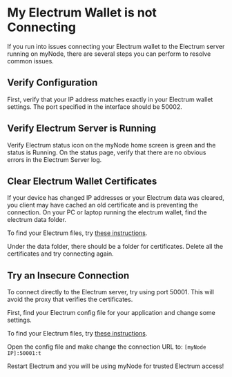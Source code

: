 # My Electrum Wallet is not Connecting

If you run into issues connecting your Electrum wallet to the Electrum server running on myNode, there are several steps you can perform to resolve common issues.

## Verify Configuration

First, verify that your IP address matches exactly in your Electrum wallet settings. The port specified in the interface should be 50002.

## Verify Electrum Server is Running

Verify Electrum status icon on the myNode home screen is green and the status is Running. On the status page, verify that there are no obvious errors in the Electrum Server log.

## Clear Electrum Wallet Certificates

If your device has changed IP addresses or your Electrum data was cleared, you client may have cached an old certificate and is preventing the connection. On your PC or laptop running the electrum wallet, find the electrum data folder.

To find your Electrum files, try [these instructions](https://electrum.readthedocs.io/en/latest/faq.html#where-is-my-wallet-file-located).

Under the data folder, there should be a folder for certificates. Delete all the certificates and try connecting again.

## Try an Insecure Connection

To connect directly to the Electrum server, try using port 50001. This will avoid the proxy that verifies the certificates.

First, find your Electrum config file for your application and change some settings.

To find your Electrum files, try [these instructions](https://electrum.readthedocs.io/en/latest/faq.html#where-is-my-wallet-file-located).

Open the config file and make change the connection URL to: `[myNode IP]:50001:t`

Restart Electrum and you will be using myNode for trusted Electrum access!